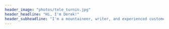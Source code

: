 ```yaml
---
header_image: "photos/tele_turnin.jpg"
header_headline: "Hi, I'm Derek!"
header_subheadline: "I'm a mountaineer, writer, and experienced customer support professional living in Silverton, Colorado."
---
```

